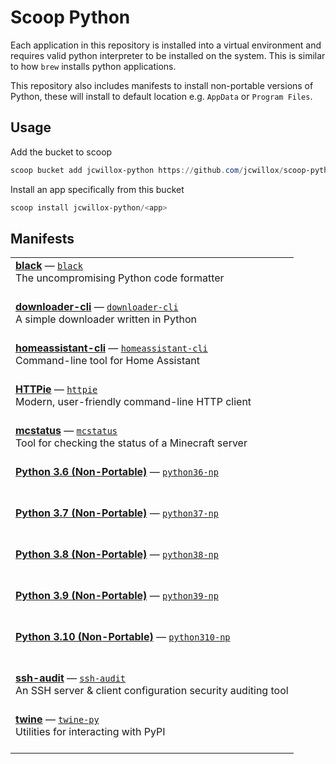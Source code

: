 # Scoop Python

Each application in this repository is installed into a virtual environment and requires valid python interpreter to be installed on the system. This is similar to how `brew` installs python applications.

This repository also includes manifests to install non-portable versions of Python, these will install to default location e.g. `AppData` or `Program Files`.

## Usage

Add the bucket to scoop

```powershell
scoop bucket add jcwillox-python https://github.com/jcwillox/scoop-python
```

Install an app specifically from this bucket

```powershell
scoop install jcwillox-python/<app>
```

## Manifests

<table>
<tr><td><a href='https://black.readthedocs.io/en/stable'><b>black</b></a> — <a href='bucket/black.json'><code>black</code></a> <br> The uncompromising Python code formatter <br><br></td></tr>
<tr><td><a href='https://github.com/deepjyoti30/downloader-cli'><b>downloader-cli</b></a> — <a href='bucket/downloader-cli.json'><code>downloader-cli</code></a> <br> A simple downloader written in Python <br><br></td></tr>
<tr><td><a href='https://github.com/home-assistant-ecosystem/home-assistant-cli'><b>homeassistant-cli</b></a> — <a href='bucket/homeassistant-cli.json'><code>homeassistant-cli</code></a> <br> Command-line tool for Home Assistant <br><br></td></tr>
<tr><td><a href='https://github.com/httpie/httpie'><b>HTTPie</b></a> — <a href='bucket/httpie.json'><code>httpie</code></a> <br> Modern, user-friendly command-line HTTP client <br><br></td></tr>
<tr><td><a href='https://github.com/Dinnerbone/mcstatus'><b>mcstatus</b></a> — <a href='bucket/mcstatus.json'><code>mcstatus</code></a> <br> Tool for checking the status of a Minecraft server <br><br></td></tr>
<tr><td><a href='https://www.python.org'><b>Python 3.6 (Non-Portable)</b></a> — <a href='bucket/python36-np.json'><code>python36-np</code></a> <br>  <br><br></td></tr>
<tr><td><a href='https://www.python.org'><b>Python 3.7 (Non-Portable)</b></a> — <a href='bucket/python37-np.json'><code>python37-np</code></a> <br>  <br><br></td></tr>
<tr><td><a href='https://www.python.org'><b>Python 3.8 (Non-Portable)</b></a> — <a href='bucket/python38-np.json'><code>python38-np</code></a> <br>  <br><br></td></tr>
<tr><td><a href='https://www.python.org'><b>Python 3.9 (Non-Portable)</b></a> — <a href='bucket/python39-np.json'><code>python39-np</code></a> <br>  <br><br></td></tr>
<tr><td><a href='https://www.python.org'><b>Python 3.10 (Non-Portable)</b></a> — <a href='bucket/python310-np.json'><code>python310-np</code></a> <br>  <br><br></td></tr>
<tr><td><a href='https://github.com/jtesta/ssh-audit'><b>ssh-audit</b></a> — <a href='bucket/ssh-audit.json'><code>ssh-audit</code></a> <br> An SSH server & client configuration security auditing tool <br><br></td></tr>
<tr><td><a href='https://github.com/pypa/twine'><b>twine</b></a> — <a href='bucket/twine-py.json'><code>twine-py</code></a> <br> Utilities for interacting with PyPI <br><br></td></tr>
</table>
